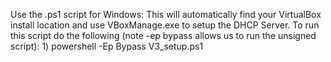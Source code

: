 Use the .ps1 script for Windows:
    This will automatically find your VirtualBox install location and use VBoxManage.exe to setup the DHCP Server.
    To run this script do the following (note -ep bypass allows us to run the unsigned script):
    1) powershell -Ep Bypass V3_setup.ps1
